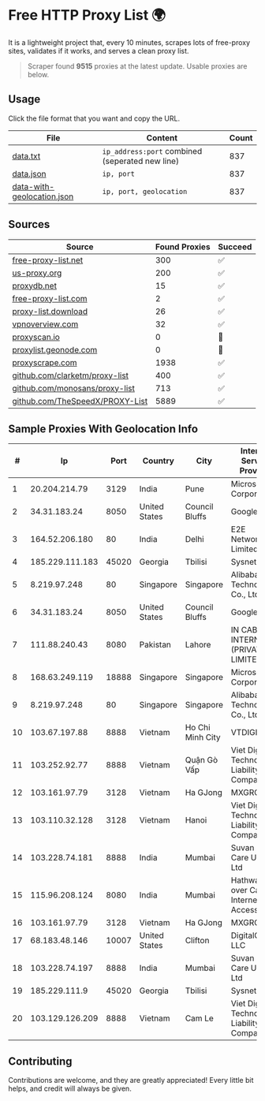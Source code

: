 
# Free HTTP Proxy List 🌍

It is a lightweight project that, every 10 minutes, scrapes lots of free-proxy sites, validates if it works, and serves a clean proxy list.


> Scraper found **9515** proxies at the latest update. Usable proxies are below.

## Usage

Click the file format that you want and copy the URL.


|File|Content|Count|
|----|-------|-----|
|[data.txt](https://raw.githubusercontent.com/themiralay/Proxy-List-World/master/data.txt)|`ip_address:port` combined (seperated new line)|837|
|[data.json](https://raw.githubusercontent.com/themiralay/Proxy-List-World/master/data.json)|`ip, port`|837|
|[data-with-geolocation.json](https://raw.githubusercontent.com/themiralay/Proxy-List-World/master/data-with-geolocation.json)|`ip, port, geolocation`|837|

## Sources

|Source|Found Proxies|Succeed|
|------|-------------|-------|
|[free-proxy-list.net](https://free-proxy-list.net)|300|✅|
|[us-proxy.org](https://www.us-proxy.org)|200|✅|
|[proxydb.net](http://proxydb.net)|15|✅|
|[free-proxy-list.com](https://free-proxy-list.com/?page=&port=&type%5B%5D=http&type%5B%5D=https&up_time=0&search=Search)|2|✅|
|[proxy-list.download](https://www.proxy-list.download/HTTP)|26|✅|
|[vpnoverview.com](https://vpnoverview.com/privacy/anonymous-browsing/free-proxy-servers)|32|✅|
|[proxyscan.io](https://www.proxyscan.io)|0|🚫|
|[proxylist.geonode.com](https://proxylist.geonode.com/api/proxy-list?limit=300&page=1&sort_by=lastChecked&sort_type=desc&protocols=http,https)|0|🚫|
|[proxyscrape.com](https://api.proxyscrape.com/v2/?request=displayproxies&protocol=http&timeout=10000&country=all&ssl=all&anonymity=all)|1938|✅|
|[github.com/clarketm/proxy-list](https://raw.githubusercontent.com/clarketm/proxy-list/master/proxy-list-raw.txt)|400|✅|
|[github.com/monosans/proxy-list](https://raw.githubusercontent.com/monosans/proxy-list/main/proxies/http.txt)|713|✅|
|[github.com/TheSpeedX/PROXY-List](https://raw.githubusercontent.com/TheSpeedX/PROXY-List/master/http.txt)|5889|✅|


## Sample Proxies With Geolocation Info

|#|Ip|Port|Country|City|Internet Service Provider|
|-|--|----|-------|----|-------------------------|
|1|20.204.214.79|3129|India|Pune|Microsoft Corporation|
|2|34.31.183.24|8050|United States|Council Bluffs|Google LLC|
|3|164.52.206.180|80|India|Delhi|E2E Networks Limited|
|4|185.229.111.183|45020|Georgia|Tbilisi|Sysnet LLC|
|5|8.219.97.248|80|Singapore|Singapore|Alibaba (US) Technology Co., Ltd.|
|6|34.31.183.24|8050|United States|Council Bluffs|Google LLC|
|7|111.88.240.43|8080|Pakistan|Lahore|IN CABLE INTERNET (PRIVATE) LIMITED|
|8|168.63.249.119|18888|Singapore|Singapore|Microsoft Corporation|
|9|8.219.97.248|80|Singapore|Singapore|Alibaba (US) Technology Co., Ltd.|
|10|103.67.197.88|8888|Vietnam|Ho Chi Minh City|VTDIGITAL|
|11|103.252.92.77|8888|Vietnam|Quận Gò Vấp|Viet Digital Technology Liability Company|
|12|103.161.97.79|3128|Vietnam|Ha GJong|MXGROUP|
|13|103.110.32.128|3128|Vietnam|Hanoi|Viet Digital Technology Liability Company|
|14|103.228.74.181|8888|India|Mumbai|Suvan Medi Care Unit Pvt Ltd|
|15|115.96.208.124|8080|India|Mumbai|Hathway IP over Cable Internet Access|
|16|103.161.97.79|3128|Vietnam|Ha GJong|MXGROUP|
|17|68.183.48.146|10007|United States|Clifton|DigitalOcean, LLC|
|18|103.228.74.197|8888|India|Mumbai|Suvan Medi Care Unit Pvt Ltd|
|19|185.229.111.9|45020|Georgia|Tbilisi|Sysnet LLC|
|20|103.129.126.209|8888|Vietnam|Cam Le|Viet Digital Technology Liability Company|



## Contributing

Contributions are welcome, and they are greatly appreciated! Every
little bit helps, and credit will always be given.


